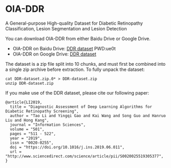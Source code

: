 # OIA-DDR
A General-purpose High-quality Dataset for Diabetic Retinopathy Classification, Lesion Segmentation and Lesion Detection    


You can download OIA-DDR from either Baidu Drive or Google Drive.

* OIA-DDR on Baidu Drive: [DDR dataset](https://pan.baidu.com/s/1560JK2pzxTN9Ny1TcmNasQ "悬停显示")     PWD:ue0t 
* OIA-DDR on Google Drive: [DDR dataset](https://drive.google.com/drive/folders/1z6tSFmxW_aNayUqVxx6h6bY4kwGzUTEC "悬停显示")

The dataset is a zip file split into 10 chunks, and must first be combined into a single zip archive before extraction. To fully unpack the dataset:

```shell
cat DDR-dataset.zip.0* > DDR-dataset.zip
unzip DDR-dataset.zip
```

If you make use of the DDR dataset, please cite our following paper:

    @article{LI2019,
      title = "Diagnostic Assessment of Deep Learning Algorithms for Diabetic Retinopathy Screening",
      author = "Tao Li and Yingqi Gao and Kai Wang and Song Guo and Hanruo Liu and Hong Kang",
      journal = "Information Sciences",
      volume = "501",
      pages = "511 - 522",
      year = "2019",
      issn = "0020-0255",
      doi = "https://doi.org/10.1016/j.ins.2019.06.011",
      url = "http://www.sciencedirect.com/science/article/pii/S0020025519305377",
    }
